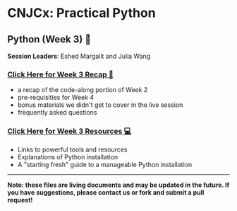 # CNJCx: Practical Python
## Python (Week 3) :snake:

**Session Leaders**: Eshed Margalit and Julia Wang

### [Click Here for Week 3 Recap :book:](cnjcx_week3_recap.md)
- a recap of the code-along portion of Week 2
- pre-requisities for Week 4
- bonus materials we didn't get to cover in the live session
- frequently asked questions

### [Click Here for Week 3 Resources :computer:](cnjcx_week3_resources.md)
- Links to powerful tools and resources
- Explanations of Python installation
- A "starting fresh" guide to a manageable Python installation

-----
**Note: these files are living documents and may be updated in the future. If you have suggestions, please contact us or fork and submit a pull request!**
